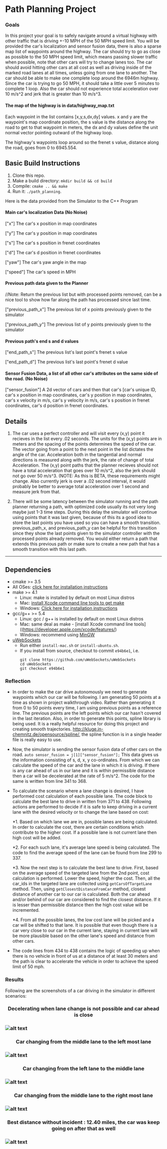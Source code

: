 # Path Planning Project

### Goals
In this project your goal is to safely navigate around a virtual highway with other traffic that is driving +-10 MPH of the 50 MPH speed limit. You will be provided the car's localization and sensor fusion data, there is also a sparse map list of waypoints around the highway. The car should try to go as close as possible to the 50 MPH speed limit, which means passing slower traffic when possible, note that other cars will try to change lanes too. The car should avoid hitting other cars at all cost as well as driving inside of the marked road lanes at all times, unless going from one lane to another. The car should be able to make one complete loop around the 6946m highway. Since the car is trying to go 50 MPH, it should take a little over 5 minutes to complete 1 loop. Also the car should not experience total acceleration over 10 m/s^2 and jerk that is greater than 10 m/s^3.

#### The map of the highway is in data/highway_map.txt
Each waypoint in the list contains  [x,y,s,dx,dy] values. x and y are the waypoint's map coordinate position, the s value is the distance along the road to get to that waypoint in meters, the dx and dy values define the unit normal vector pointing outward of the highway loop.

The highway's waypoints loop around so the frenet s value, distance along the road, goes from 0 to 6945.554.

## Basic Build Instructions

1. Clone this repo.
2. Make a build directory: `mkdir build && cd build`
3. Compile: `cmake .. && make`
4. Run it: `./path_planning`.

Here is the data provided from the Simulator to the C++ Program

#### Main car's localization Data (No Noise)

["x"] The car's x position in map coordinates

["y"] The car's y position in map coordinates

["s"] The car's s position in frenet coordinates

["d"] The car's d position in frenet coordinates

["yaw"] The car's yaw angle in the map

["speed"] The car's speed in MPH

#### Previous path data given to the Planner

//Note: Return the previous list but with processed points removed, can be a nice tool to show how far along
the path has processed since last time. 

["previous_path_x"] The previous list of x points previously given to the simulator

["previous_path_y"] The previous list of y points previously given to the simulator

#### Previous path's end s and d values 

["end_path_s"] The previous list's last point's frenet s value

["end_path_d"] The previous list's last point's frenet d value

#### Sensor Fusion Data, a list of all other car's attributes on the same side of the road. (No Noise)

["sensor_fusion"] A 2d vector of cars and then that car's [car's unique ID, car's x position in map coordinates, car's y position in map coordinates, car's x velocity in m/s, car's y velocity in m/s, car's s position in frenet coordinates, car's d position in frenet coordinates. 

## Details

1. The car uses a perfect controller and will visit every (x,y) point it recieves in the list every .02 seconds. The units for the (x,y) points are in meters and the spacing of the points determines the speed of the car. The vector going from a point to the next point in the list dictates the angle of the car. Acceleration both in the tangential and normal directions is measured along with the jerk, the rate of change of total Acceleration. The (x,y) point paths that the planner recieves should not have a total acceleration that goes over 10 m/s^2, also the jerk should not go over 50 m/s^3. (NOTE: As this is BETA, these requirements might change. Also currently jerk is over a .02 second interval, it would probably be better to average total acceleration over 1 second and measure jerk from that.

2. There will be some latency between the simulator running and the path planner returning a path, with optimized code usually its not very long maybe just 1-3 time steps. During this delay the simulator will continue using points that it was last given, because of this its a good idea to store the last points you have used so you can have a smooth transition. previous_path_x, and previous_path_y can be helpful for this transition since they show the last points given to the simulator controller with the processed points already removed. You would either return a path that extends this previous path or make sure to create a new path that has a smooth transition with this last path.

---

## Dependencies

* cmake >= 3.5
 * All OSes: [click here for installation instructions](https://cmake.org/install/)
* make >= 4.1
  * Linux: make is installed by default on most Linux distros
  * Mac: [install Xcode command line tools to get make](https://developer.apple.com/xcode/features/)
  * Windows: [Click here for installation instructions](http://gnuwin32.sourceforge.net/packages/make.htm)
* gcc/g++ >= 5.4
  * Linux: gcc / g++ is installed by default on most Linux distros
  * Mac: same deal as make - [install Xcode command line tools]((https://developer.apple.com/xcode/features/)
  * Windows: recommend using [MinGW](http://www.mingw.org/)
* [uWebSockets](https://github.com/uWebSockets/uWebSockets)
  * Run either `install-mac.sh` or `install-ubuntu.sh`.
  * If you install from source, checkout to commit `e94b6e1`, i.e.
    ```
    git clone https://github.com/uWebSockets/uWebSockets 
    cd uWebSockets
    git checkout e94b6e1
    ```
	
### Reflection ###

* In order to make the car drive autonomously we need to generate waypoints which our car will be following. I am generating 50 points at a time as shown in project walkthrough video. Rather than generating it from 0 to 50 points every time, I am using previous points as a reference line. The previous points are the left points which our car hasn't covered in the last iteration. Also, in order to generate this points, spline library is being used. It is a really helpful resource for doing this project and creating smooth trajectories. http://kluge.in-chemnitz.de/opensource/spline/, the spline function is in a single header file is really easy to use.

* Now, the simulator is sending the sensor fusion data of other cars on the road. 
```auto sensor_fusion = j[1]["sensor_fusion"];```
This data gives us the information consisting of s, d, x, y co-ordinates. From which we can calculate the speed of the car and the lane in which it is driving. If there is any car ahead of us in our lane and it is within permissible distance then a car will be decelerated at the rate of 5 m/s^2. The code for the same is written from line 341 to 368.

* To calculate the scenario where a lane change is desired, I have performed cost calculation of each possible lane. The code block to calculate the best lane to drive in written from 371 to 438. Following actions are performed to decide if it is safe to keep driving in a current lane with the desired velocity or to change the lane based on cost:

    *1. Based on which lane we are in, possible lanes are being calculated. In order to calculate the cost, there are certain conditions which contribute to the higher cost. If a possible lane is not current lane then high cost will be added.
    
    *2. For each such lane, it's average lane speed is being calculated. The code to find the average speed of the lane can be found from line 299 to 337. 
    
    *3. Now the next step is to calculate the best lane to drive. First, based on the average speed of the targeted lane from the 2nd point, cost calculation is performed. Lower the speed, higher the cost. Then, all the car_ids in the targeted lane are collected using `getCarsOfTargetLane` method. Then, using `getClosestDistanceFromCar` method, closest distance of another car to our car is calculated. Both the car ahead and/or behind of our car are considered to find the closest distance. If it is lesser than permissible distance then the high cost value will be incremented.
    
    *4. From all the possible lanes, the low cost lane will be picked and a car will be shifted to that lane. It is possible that even though there is a car very close to our car in the current lane, staying in current lane will be more plausible based on the other lane's speed and distance from other cars.
    
* The code lines from 434 to 438 contains the logic of speeding up when there is no vehicle in front of us at a distance of at least 30 meters and the path is clear to accelerate the vehicle in order to achieve the speed limit of 50 mph.

### Results ###

Following are the screenshots of a car driving in the simulator in different scenarios:

[image1]: ./data/decelerating_the_car.JPG "Decelerating the car"

[image2]: ./data/change_to_LL.JPG "Changing to left lane"

[image3]: ./data/change_to_ML.JPG "Changing to middle lane"

[image4]: ./data/change_to_RL.JPG "Changing to right lane"

[image5]: ./data/highest_miles.JPG "Highest miles without any accident"

<h3 align="center"> Decelerating when lane change is not possible and car ahead is close <h3>

![alt text][image1]


<h3 align="center"> Car changing from the middle lane to the left most lane <h3>

![alt text][image2]


<h3 align="center"> Car changing from the left lane to the middle lane <h3>

![alt text][image3]


<h3 align="center"> Car changing from the middle lane to the right most lane <h3>

![alt text][image4]


<h3 align="center"> Best distance without incident : 12.40 miles, the car was keep going on after that as well <h3>

![alt text][image5]
